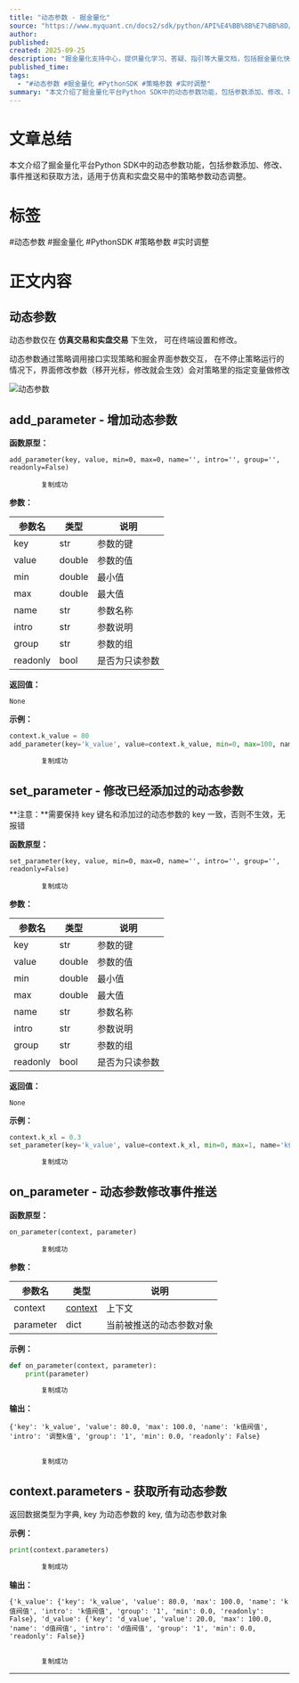 ```yaml
---
title: "动态参数 - 掘金量化"
source: "https://www.myquant.cn/docs2/sdk/python/API%E4%BB%8B%E7%BB%8D/%E5%8A%A8%E6%80%81%E5%8F%82%E6%95%B0.html"
author:
published:
created: 2025-09-25
description: "掘金量化支持中心，提供量化学习、答疑、指引等大量文档，包括掘金量化快速入门、操作指引、Python SDK内容、C++ SDK内容、C# SDK内容、Matlab SDK内容、基础数据、行情数据、量化数据、常见问题、量化工具等文档"
published_time:
tags:
  - "#动态参数 #掘金量化 #PythonSDK #策略参数 #实时调整"
summary: "本文介绍了掘金量化平台Python SDK中的动态参数功能，包括参数添加、修改、事件推送和获取方法，适用于仿真和实盘交易中的策略参数动态调整。"
---
```

# 文章总结
本文介绍了掘金量化平台Python SDK中的动态参数功能，包括参数添加、修改、事件推送和获取方法，适用于仿真和实盘交易中的策略参数动态调整。
# 标签
#动态参数 #掘金量化 #PythonSDK #策略参数 #实时调整
# 正文内容
## 动态参数

动态参数仅在 **仿真交易和实盘交易** 下生效， 可在终端设置和修改。

动态参数通过策略调用接口实现策略和掘金界面参数交互， 在不停止策略运行的情况下，界面修改参数（移开光标，修改就会生效）会对策略里的指定变量做修改

![动态参数](http://www.myquant.cn/uploads/202010/attach_16408fc9e3c9fed6.png)

## add\_parameter - 增加动态参数

**函数原型：**

```
add_parameter(key, value, min=0, max=0, name='', intro='', group='', readonly=False)
 
        复制成功
```

**参数：**

| 参数名 | 类型 | 说明 |
| --- | --- | --- |
| key | str | 参数的键 |
| value | double | 参数的值 |
| min | double | 最小值 |
| max | double | 最大值 |
| name | str | 参数名称 |
| intro | str | 参数说明 |
| group | str | 参数的组 |
| readonly | bool | 是否为只读参数 |

**返回值：**

`None`

**示例：**

```python
context.k_value = 80
add_parameter(key='k_value', value=context.k_value, min=0, max=100, name='k值阀值', intro='调整k值', group='1', readonly=False)
 
        复制成功
```

## set\_parameter - 修改已经添加过的动态参数

\*\*注意：\*\*需要保持 key 键名和添加过的动态参数的 key 一致，否则不生效，无报错

**函数原型：**

```
set_parameter(key, value, min=0, max=0, name='', intro='', group='', readonly=False)
 
        复制成功
```

**参数：**

| 参数名 | 类型 | 说明 |
| --- | --- | --- |
| key | str | 参数的键 |
| value | double | 参数的值 |
| min | double | 最小值 |
| max | double | 最大值 |
| name | str | 参数名称 |
| intro | str | 参数说明 |
| group | str | 参数的组 |
| readonly | bool | 是否为只读参数 |

**返回值：**

`None`

**示例：**

```python
context.k_xl = 0.3
set_parameter(key='k_value', value=context.k_xl, min=0, max=1, name='k值斜率', intro='调整k值斜率', group='1', readonly=False)
 
        复制成功
```

## on\_parameter - 动态参数修改事件推送

**函数原型：**

```
on_parameter(context, parameter)
 
        复制成功
```

**参数：**

| 参数名 | 类型 | 说明 |
| --- | --- | --- |
| context | [context](https://www.myquant.cn/docs2/sdk/python/%E5%8F%98%E9%87%8F%E7%BA%A6%E5%AE%9A.html#context-%E4%B8%8A%E4%B8%8B%E6%96%87%E5%AF%B9%E8%B1%A1) | 上下文 |
| parameter | dict | 当前被推送的动态参数对象 |

**示例：**

```python
def on_parameter(context, parameter):
    print(parameter)
 
        复制成功
```

**输出：**

```
{'key': 'k_value', 'value': 80.0, 'max': 100.0, 'name': 'k值阀值', 'intro': '调整k值', 'group': '1', 'min': 0.0, 'readonly': False}

 
        复制成功
```

## context.parameters - 获取所有动态参数

返回数据类型为字典, key 为动态参数的 key, 值为动态参数对象

**示例：**

```python
print(context.parameters)
 
        复制成功
```

**输出：**

```
{'k_value': {'key': 'k_value', 'value': 80.0, 'max': 100.0, 'name': 'k值阀值', 'intro': 'k值阀值', 'group': '1', 'min': 0.0, 'readonly': False}, 'd_value': {'key': 'd_value', 'value': 20.0, 'max': 100.0, 'name': 'd值阀值', 'intro': 'd值阀值', 'group': '1', 'min': 0.0, 'readonly': False}}

 
        复制成功
```

---